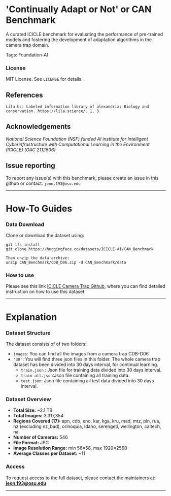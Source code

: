 # 'Continually Adapt or Not' or CAN Benchmark

A curated ICICLE benchmark for evaluating the performance of pre-trained models and fostering the development of adaptation algorithms in the camera trap domain.

Tags: Foundation-AI

### License

MIT License. See `LICENSE` for details.

## References
```
Lila bc: Labeled information library of alexandria: Biology and conservation. https://lila.science/. 1, 3
```
## Acknowledgements

*National Science Foundation (NSF) funded AI institute for Intelligent Cyberinfrastructure with Computational Learning in the Environment (ICICLE) (OAC 2112606)*

## Issue reporting
To report any issue(s) with this benchmark, please create an issue in this github or contact: `jeon.193@osu.edu`


---

# How-To Guides

### Data Download
Clone or download the dataset using:

```
git lfs install
git clone https://huggingface.co/datasets/ICICLE-AI/CAN_Benchmark 

Then unzip the data archive:
unzip CAN_Benchmark/CDB_D06.zip -d CAN_Benchmark/data
```

### How to use

Please see this link [ICICLE Camera Trap Github](https://github.com/ICICLE-ai/Camera_Trap/), where you can find detailed instruction on how to use this dataset

---
# Explanation
### Dataset Structure
The dataset consists of of two folders:
- `images`: You can find all the images from a camera trap CDB-D06
- `'30'`: You will find three json files in this folder. The whole camera trap dataset has been divided into 30 days interval, for continual learning.
   - `train.json` : Json file for training data divided into 30 days interval.
   - `train-all.json`:Json file containing all training data.
   - `test.json`: Json file containing all test data divided into 30 days interval.

### Dataset Overview

- **Total Size:** ~2.1 TB
- **Total Images:** 3,317,354
- **Regions Covered (17):** apn, cdb, eno, kar, kga, kru, mad, mtz, pln, rua, nz (excluding nz_bad), orinoquia, idaho, serengeti, wellington, caltech, na
- **Number of Cameras:** 546
- **File Format:** JPG
- **Image Resolution Range:** min 56×58, max 1920×2560
- **Average Classes per Dataset:** ~11

### Access

To request access to the full dataset, please contact the maintainers at: **jeon.193@osu.edu**

---
